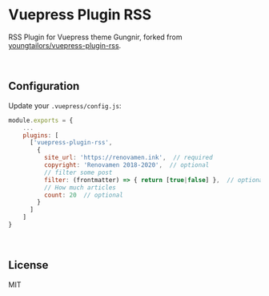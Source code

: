# Vuepress Plugin RSS

RSS Plugin for Vuepress theme Gungnir, forked from [youngtailors/vuepress-plugin-rss](https://github.com/youngtailors/vuepress-plugin-rss).

&nbsp;

## Configuration

Update your `.vuepress/config.js`:

``` js
module.exports = {
    ...
    plugins: [
      ['vuepress-plugin-rss',
        {
          site_url: 'https://renovamen.ink',  // required
          copyright: 'Renovamen 2018-2020',  // optional
          // filter some post
          filter: (frontmatter) => { return [true|false] },  // optional
          // How much articles
          count: 20  // optional
        }
      ]
    ]
}
```

&nbsp;

## License

MIT